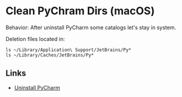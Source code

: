 # Clean PyChram Dirs (macOS)

Behavior: After uninstall PyCharm some catalogs let's stay in system.

Deletion files located in:

```
ls ~/Library/Application\ Support/JetBrains/Py*
ls ~/Library/Caches/JetBrains/Py*
```

## Links

* [Uninstall PyCharm](https://www.jetbrains.com/help/pycharm/uninstall.html)